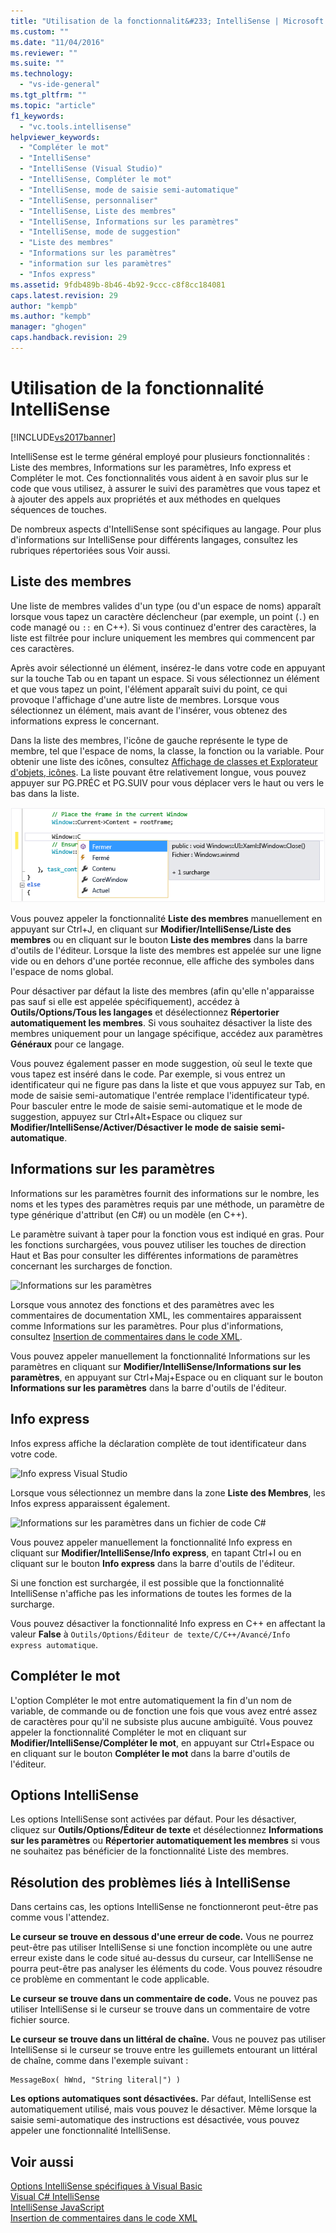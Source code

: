 ```yaml
---
title: "Utilisation de la fonctionnalit&#233; IntelliSense | Microsoft Docs"
ms.custom: ""
ms.date: "11/04/2016"
ms.reviewer: ""
ms.suite: ""
ms.technology: 
  - "vs-ide-general"
ms.tgt_pltfrm: ""
ms.topic: "article"
f1_keywords: 
  - "vc.tools.intellisense"
helpviewer_keywords: 
  - "Compléter le mot"
  - "IntelliSense"
  - "IntelliSense (Visual Studio)"
  - "IntelliSense, Compléter le mot"
  - "IntelliSense, mode de saisie semi-automatique"
  - "IntelliSense, personnaliser"
  - "IntelliSense, Liste des membres"
  - "IntelliSense, Informations sur les paramètres"
  - "IntelliSense, mode de suggestion"
  - "Liste des membres"
  - "Informations sur les paramètres"
  - "information sur les paramètres"
  - "Infos express"
ms.assetid: 9fdb489b-8b46-4b92-9ccc-c8f8cc184081
caps.latest.revision: 29
author: "kempb"
ms.author: "kempb"
manager: "ghogen"
caps.handback.revision: 29
---
```

# Utilisation de la fonctionnalit&#233; IntelliSense
[!INCLUDE[vs2017banner](../code-quality/includes/vs2017banner.md)]

IntelliSense est le terme général employé pour plusieurs fonctionnalités : Liste des membres, Informations sur les paramètres, Info express et Compléter le mot.  Ces fonctionnalités vous aident à en savoir plus sur le code que vous utilisez, à assurer le suivi des paramètres que vous tapez et à ajouter des appels aux propriétés et aux méthodes en quelques séquences de touches.  
  
 De nombreux aspects d'IntelliSense sont spécifiques au langage.  Pour plus d'informations sur IntelliSense pour différents langages, consultez les rubriques répertoriées sous Voir aussi.  
  
## Liste des membres  
 Une liste de membres valides d'un type \(ou d'un espace de noms\) apparaît lorsque vous tapez un caractère déclencheur \(par exemple, un point \(`.`\) en code managé ou `::` en C\+\+\).  Si vous continuez d'entrer des caractères, la liste est filtrée pour inclure uniquement les membres qui commencent par ces caractères.  
  
 Après avoir sélectionné un élément, insérez\-le dans votre code en appuyant sur la touche Tab ou en tapant un espace.  Si vous sélectionnez un élément et que vous tapez un point, l'élément apparaît suivi du point, ce qui provoque l'affichage d'une autre liste de membres.  Lorsque vous sélectionnez un élément, mais avant de l'insérer, vous obtenez des informations express le concernant.  
  
 Dans la liste des membres, l'icône de gauche représente le type de membre, tel que l'espace de noms, la classe, la fonction ou la variable.  Pour obtenir une liste des icônes, consultez [Affichage de classes et Explorateur d'objets, icônes](../ide/class-view-and-object-browser-icons.md).  La liste pouvant être relativement longue, vous pouvez appuyer sur PG.PRÉC et PG.SUIV pour vous déplacer vers le haut ou vers le bas dans la liste.  
  
 ![Liste des membres Visual Studio](../ide/media/vs2015_intellisense.png "vs2015\_Intellisense")  
  
 Vous pouvez appeler la fonctionnalité **Liste des membres** manuellement en appuyant sur Ctrl\+J, en cliquant sur **Modifier\/IntelliSense\/Liste des membres** ou en cliquant sur le bouton **Liste des membres** dans la barre d'outils de l'éditeur.  Lorsque la liste des membres est appelée sur une ligne vide ou en dehors d'une portée reconnue, elle affiche des symboles dans l'espace de noms global.  
  
 Pour désactiver par défaut la liste des membres \(afin qu'elle n'apparaisse pas sauf si elle est appelée spécifiquement\), accédez à **Outils\/Options\/Tous les langages** et désélectionnez **Répertorier automatiquement les membres**.  Si vous souhaitez désactiver la liste des membres uniquement pour un langage spécifique, accédez aux paramètres **Généraux** pour ce langage.  
  
 Vous pouvez également passer en mode suggestion, où seul le texte que vous tapez est inséré dans le code.  Par exemple, si vous entrez un identificateur qui ne figure pas dans la liste et que vous appuyez sur Tab, en mode de saisie semi\-automatique l'entrée remplace l'identificateur typé.  Pour basculer entre le mode de saisie semi\-automatique et le mode de suggestion, appuyez sur Ctrl\+Alt\+Espace ou cliquez sur **Modifier\/IntelliSense\/Activer\/Désactiver le mode de saisie semi\-automatique**.  
  
## Informations sur les paramètres  
 Informations sur les paramètres fournit des informations sur le nombre, les noms et les types des paramètres requis par une méthode, un paramètre de type générique d'attribut \(en C\#\) ou un modèle \(en C\+\+\).  
  
 Le paramètre suivant à taper pour la fonction vous est indiqué en gras.  Pour les fonctions surchargées, vous pouvez utiliser les touches de direction Haut et Bas pour consulter les différentes informations de paramètres concernant les surcharges de fonction.  
  
 ![Informations sur les paramètres](~/ide/media/vs2015_param_info.png "VS2015\_param\_Info")  
  
 Lorsque vous annotez des fonctions et des paramètres avec les commentaires de documentation XML, les commentaires apparaissent comme Informations sur les paramètres.  Pour plus d'informations, consultez [Insertion de commentaires dans le code XML](../ide/supplying-xml-code-comments.md).  
  
 Vous pouvez appeler manuellement la fonctionnalité Informations sur les paramètres en cliquant sur **Modifier\/IntelliSense\/Informations sur les paramètres**, en appuyant sur Ctrl\+Maj\+Espace ou en cliquant sur le bouton **Informations sur les paramètres** dans la barre d'outils de l'éditeur.  
  
## Info express  
 Infos express affiche la déclaration complète de tout identificateur dans votre code.  
  
 ![Info express Visual Studio](~/ide/media/vs2015_quick_info.png "VS2015\_Quick\_info")  
  
 Lorsque vous sélectionnez un membre dans la zone **Liste des Membres**, les Infos express apparaissent également.  
  
 ![Informations sur les paramètres dans un fichier de code C&#35;](~/ide/media/vs2015_paraminfo.png "VS2015\_ParamInfo")  
  
 Vous pouvez appeler manuellement la fonctionnalité Info express en cliquant sur **Modifier\/IntelliSense\/Info express**, en tapant Ctrl\+I ou en cliquant sur le bouton **Info express** dans la barre d'outils de l'éditeur.  
  
 Si une fonction est surchargée, il est possible que la fonctionnalité IntelliSense n'affiche pas les informations de toutes les formes de la surcharge.  
  
 Vous pouvez désactiver la fonctionnalité Info express en C\+\+ en affectant la valeur **False** à `Outils/Options/Éditeur de texte/C/C++/Avancé/Info express automatique`.  
  
## Compléter le mot  
 L'option Compléter le mot entre automatiquement la fin d'un nom de variable, de commande ou de fonction une fois que vous avez entré assez de caractères pour qu'il ne subsiste plus aucune ambiguïté.  Vous pouvez appeler la fonctionnalité Compléter le mot en cliquant sur **Modifier\/IntelliSense\/Compléter le mot**, en appuyant sur Ctrl\+Espace ou en cliquant sur le bouton **Compléter le mot** dans la barre d'outils de l'éditeur.  
  
## Options IntelliSense  
 Les options IntelliSense sont activées par défaut.  Pour les désactiver, cliquez sur **Outils\/Options\/Éditeur de texte** et désélectionnez **Informations sur les paramètres** ou **Répertorier automatiquement les membres** si vous ne souhaitez pas bénéficier de la fonctionnalité Liste des membres.  
  
## Résolution des problèmes liés à IntelliSense  
 Dans certains cas, les options IntelliSense ne fonctionneront peut\-être pas comme vous l'attendez.  
  
 **Le curseur se trouve en dessous d'une erreur de code.** Vous ne pourrez peut\-être pas utiliser IntelliSense si une fonction incomplète ou une autre erreur existe dans le code situé au\-dessus du curseur, car IntelliSense ne pourra peut\-être pas analyser les éléments du code.  Vous pouvez résoudre ce problème en commentant le code applicable.  
  
 **Le curseur se trouve dans un commentaire de code.** Vous ne pouvez pas utiliser IntelliSense si le curseur se trouve dans un commentaire de votre fichier source.  
  
 **Le curseur se trouve dans un littéral de chaîne.** Vous ne pouvez pas utiliser IntelliSense si le curseur se trouve entre les guillemets entourant un littéral de chaîne, comme dans l'exemple suivant :  
  
```  
MessageBox( hWnd, "String literal|") )  
```  
  
 **Les options automatiques sont désactivées.** Par défaut, IntelliSense est automatiquement utilisé, mais vous pouvez le désactiver.  Même lorsque la saisie semi\-automatique des instructions est désactivée, vous pouvez appeler une fonctionnalité IntelliSense.  
  
## Voir aussi  
 [Options IntelliSense spécifiques à Visual Basic](../ide/visual-basic-specific-intellisense.md)   
 [Visual C\# IntelliSense](../ide/visual-csharp-intellisense.md)   
 [IntelliSense JavaScript](../ide/javascript-intellisense.md)   
 [Insertion de commentaires dans le code XML](../ide/supplying-xml-code-comments.md)